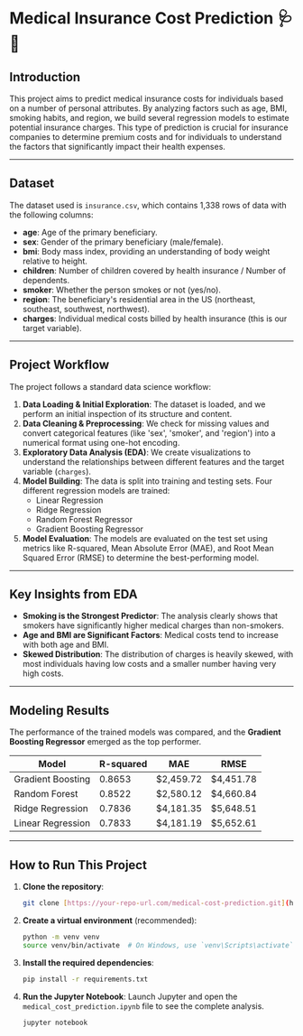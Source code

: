 # Medical Insurance Cost Prediction 🩺💸

## Introduction
This project aims to predict medical insurance costs for individuals based on a number of personal attributes. By analyzing factors such as age, BMI, smoking habits, and region, we build several regression models to estimate potential insurance charges. This type of prediction is crucial for insurance companies to determine premium costs and for individuals to understand the factors that significantly impact their health expenses.

---

## Dataset
The dataset used is `insurance.csv`, which contains 1,338 rows of data with the following columns:

* **age**: Age of the primary beneficiary.
* **sex**: Gender of the primary beneficiary (male/female).
* **bmi**: Body mass index, providing an understanding of body weight relative to height.
* **children**: Number of children covered by health insurance / Number of dependents.
* **smoker**: Whether the person smokes or not (yes/no).
* **region**: The beneficiary's residential area in the US (northeast, southeast, southwest, northwest).
* **charges**: Individual medical costs billed by health insurance (this is our target variable).

---

## Project Workflow
The project follows a standard data science workflow:
1.  **Data Loading & Initial Exploration**: The dataset is loaded, and we perform an initial inspection of its structure and content.
2.  **Data Cleaning & Preprocessing**: We check for missing values and convert categorical features (like 'sex', 'smoker', and 'region') into a numerical format using one-hot encoding.
3.  **Exploratory Data Analysis (EDA)**: We create visualizations to understand the relationships between different features and the target variable (`charges`).
4.  **Model Building**: The data is split into training and testing sets. Four different regression models are trained:
    * Linear Regression
    * Ridge Regression
    * Random Forest Regressor
    * Gradient Boosting Regressor
5.  **Model Evaluation**: The models are evaluated on the test set using metrics like R-squared, Mean Absolute Error (MAE), and Root Mean Squared Error (RMSE) to determine the best-performing model.

---

## Key Insights from EDA
* **Smoking is the Strongest Predictor**: The analysis clearly shows that smokers have significantly higher medical charges than non-smokers.
* **Age and BMI are Significant Factors**: Medical costs tend to increase with both age and BMI.
* **Skewed Distribution**: The distribution of charges is heavily skewed, with most individuals having low costs and a smaller number having very high costs.

---

## Modeling Results
The performance of the trained models was compared, and the **Gradient Boosting Regressor** emerged as the top performer.

| Model               | R-squared | MAE         | RMSE        |
|---------------------|-----------|-------------|-------------|
| Gradient Boosting   | 0.8653    | \$2,459.72  | \$4,451.78  |
| Random Forest       | 0.8522    | \$2,580.12  | \$4,660.84  |
| Ridge Regression    | 0.7836    | \$4,181.35  | \$5,648.51  |
| Linear Regression   | 0.7833    | \$4,181.19  | \$5,652.61  |

---

## How to Run This Project
1.  **Clone the repository**:
    ```bash
    git clone [https://your-repo-url.com/medical-cost-prediction.git](https://your-repo-url.com/medical-cost-prediction.git)
    ```
2.  **Create a virtual environment** (recommended):
    ```bash
    python -m venv venv
    source venv/bin/activate  # On Windows, use `venv\Scripts\activate`
    ```
3.  **Install the required dependencies**:
    ```bash
    pip install -r requirements.txt
    ```
4.  **Run the Jupyter Notebook**:
    Launch Jupyter and open the `medical_cost_prediction.ipynb` file to see the complete analysis.
    ```bash
    jupyter notebook
    ```
